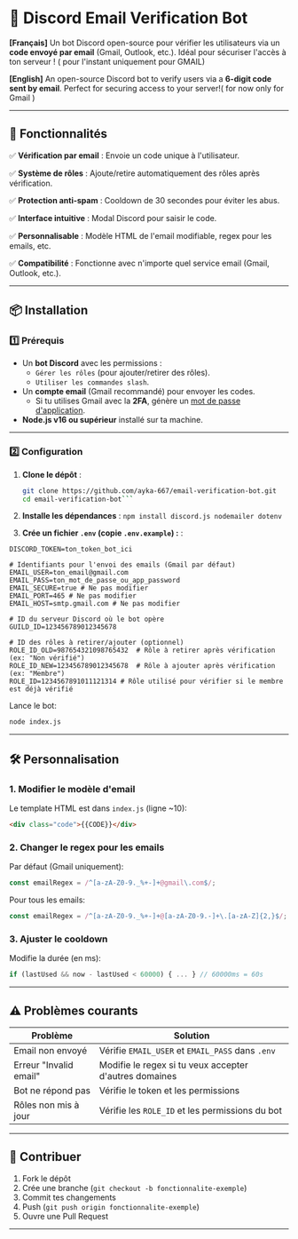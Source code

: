 # 🔐 Discord Email Verification Bot
**[Français]** Un bot Discord open-source pour vérifier les utilisateurs via un **code envoyé par email** (Gmail, Outlook, etc.). Idéal pour sécuriser l'accès à ton serveur ! ( pour l'instant uniquement pour GMAIL)

**[English]** An open-source Discord bot to verify users via a **6-digit code sent by email**. Perfect for securing access to your server!( for now only for Gmail )

---

## 📌 **Fonctionnalités**
✅ **Vérification par email** : Envoie un code unique à l'utilisateur.

✅ **Système de rôles** : Ajoute/retire automatiquement des rôles après vérification.

✅ **Protection anti-spam** : Cooldown de 30 secondes pour éviter les abus.

✅ **Interface intuitive** : Modal Discord pour saisir le code.

✅ **Personnalisable** : Modèle HTML de l'email modifiable, regex pour les emails, etc.

✅ **Compatibilité** : Fonctionne avec n'importe quel service email (Gmail, Outlook, etc.).

---

## 📦 **Installation**

### **1️⃣ Prérequis**
- Un **bot Discord** avec les permissions :
  - `Gérer les rôles` (pour ajouter/retirer des rôles).
  - `Utiliser les commandes slash`.
- Un **compte email** (Gmail recommandé) pour envoyer les codes.
  - Si tu utilises Gmail avec la **2FA**, génère un [mot de passe d'application](https://myaccount.google.com/apppasswords).
- **Node.js v16 ou supérieur** installé sur ta machine.

---

### **2️⃣ Configuration**
1. **Clone le dépôt** :
   ```bash
   git clone https://github.com/ayka-667/email-verification-bot.git
   cd email-verification-bot```

2. **Installe les dépendances** :
   ```npm install discord.js nodemailer dotenv```

3. **Crée un fichier `.env` (copie `.env.example`) :** :
  ```# Token de ton bot Discord (à récupérer sur https://discord.com/developers/applications)
  DISCORD_TOKEN=ton_token_bot_ici

  # Identifiants pour l'envoi des emails (Gmail par défaut)
  EMAIL_USER=ton_email@gmail.com
  EMAIL_PASS=ton_mot_de_passe_ou_app_password
  EMAIL_SECURE=true # Ne pas modifier
  EMAIL_PORT=465 # Ne pas modifier
  EMAIL_HOST=smtp.gmail.com # Ne pas modifier

  # ID du serveur Discord où le bot opère
  GUILD_ID=123456789012345678

  # ID des rôles à retirer/ajouter (optionnel)
  ROLE_ID_OLD=987654321098765432  # Rôle à retirer après vérification (ex: "Non vérifié")
  ROLE_ID_NEW=123456789012345678  # Rôle à ajouter après vérification (ex: "Membre")
  ROLE_ID=1234567891011121314 # Rôle utilisé pour vérifier si le membre est déjà vérifié
```

Lance le bot:
```bash
node index.js
```

---

## 🛠 **Personnalisation**

### **1. Modifier le modèle d'email**
Le template HTML est dans `index.js` (ligne ~10):
```html
<div class="code">{{CODE}}</div>
```

### **2. Changer le regex pour les emails**
Par défaut (Gmail uniquement):
```javascript
const emailRegex = /^[a-zA-Z0-9._%+-]+@gmail\.com$/;
```

Pour tous les emails:
```javascript
const emailRegex = /^[a-zA-Z0-9._%+-]+@[a-zA-Z0-9.-]+\.[a-zA-Z]{2,}$/;
```

### **3. Ajuster le cooldown**
Modifie la durée (en ms):
```javascript
if (lastUsed && now - lastUsed < 60000) { ... } // 60000ms = 60s
```

---

## ⚠️ **Problèmes courants**

| Problème               | Solution |
|------------------------|----------|
| Email non envoyé       | Vérifie `EMAIL_USER` et `EMAIL_PASS` dans `.env` |
| Erreur "Invalid email"  | Modifie le regex si tu veux accepter d'autres domaines |
| Bot ne répond pas      | Vérifie le token et les permissions |
| Rôles non mis à jour   | Vérifie les `ROLE_ID` et les permissions du bot |

---

## 🤝 **Contribuer**
1. Fork le dépôt
2. Crée une branche (`git checkout -b fonctionnalite-exemple`)
3. Commit tes changements
4. Push (`git push origin fonctionnalite-exemple`)
5. Ouvre une Pull Request

---
